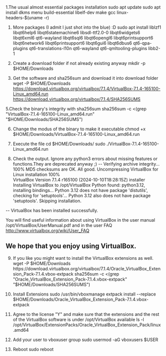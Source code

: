 1.The usual almost essential packages installation
sudo apt update
sudo apt install dkms menu build-essential libelf-dev make gcc linux-headers-$(uname -r)

1. More packages (I admit I just shot into the blue)  :D 
sudo apt install liblzf1 libqt6help6 libqt6statemachine6 libsdl-ttf2.0-0 libqt6widgets6 libqt6xml6 qt6-wayland libqt6sql6 libqt6opengl6 libqt6printsupport6 libqt6network6 libqt6printsupport6 libqt6gui6 libqt6dbus6 qt6-qpa-plugins qt6-translations-l10n qt6-wayland qt6-qmltooling-plugins libb2-1

1. Create a download folder if not already existing anyway
mkdir -p $HOME/Downloads

1. Get the software and sha256sum and download it into download folder
wget -P $HOME/Downloads https://download.virtualbox.org/virtualbox/7.1.4/VirtualBox-7.1.4-165100-Linux_amd64.run https://download.virtualbox.org/virtualbox/7.1.4/SHA256SUMS

5.Check the binary's integrity with sha256sum
sha256sum -c <(grep "VirtualBox-7.1.4-165100-Linux_amd64.run" "$HOME/Downloads/SHA256SUMS")

6. Change the modus of the binary to make it executable
chmod +x $HOME/Downloads/VirtualBox-7.1.4-165100-Linux_amd64.run

7. Execute the file
cd $HOME/Downloads/
sudo ./VirtualBox-7.1.4-165100-Linux_amd64.run

8. Check the output. Ignore any python3 errors about missing features or functions.They are deprecated anyway ;)
--
Verifying archive integrity...  100%   MD5 checksums are OK. All good.
Uncompressing VirtualBox for Linux installation  100%  
VirtualBox Version 7.1.4 r165100 (2024-10-10T18:28:15Z) installer
Installing VirtualBox to /opt/VirtualBox
Python found: python3.12, installing bindings...
Python 3.12 does not have package 'distutils', checking for 'setuptools'...
Python 3.12 also does not have package 'setuptools'. Skipping installation.

--
VirtualBox has been installed successfully.

You will find useful information about using VirtualBox in the user manual
  /opt/VirtualBox/UserManual.pdf
and in the user FAQ
  http://www.virtualbox.org/wiki/User_FAQ

We hope that you enjoy using VirtualBox.
--

9. If you like you might want to install the VirtualBox extensions as well.
wget -P $HOME/Downloads https://download.virtualbox.org/virtualbox/7.1.4/Oracle_VirtualBox_Extension_Pack-7.1.4.vbox-extpack 
sha256sum -c <(grep "Oracle_VirtualBox_Extension_Pack-7.1.4.vbox-extpack" "$HOME/Downloads/SHA256SUMS")

10. Install Extensions
sudo /usr/bin/vboxmanage extpack install --replace $HOME/Downloads/Oracle_VirtualBox_Extension_Pack-7.1.4.vbox-extpack

11. Agree to the license "Y" and make sure that the extensions and the rest of the VirtualBox software is under /opt/VirtualBox available
ls -l /opt/VirtualBox/ExtensionPacks/Oracle_VirtualBox_Extension_Pack/linux.amd64

12. Add your user to vboxuser group
sudo usermod -aG vboxusers $USER

13. Reboot
sudo reboot

